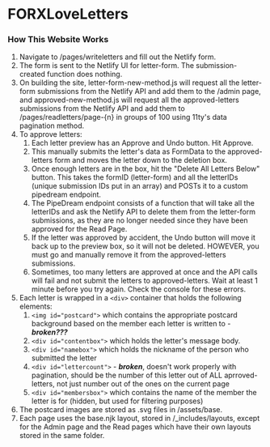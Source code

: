 # FORXLoveLetters
### How This Website Works

1. Navigate to /pages/writeletters and fill out the Netlify form. 
2. The form is sent to the Netlify UI for letter-form. The submission-created function does nothing. 
3. On building the site, letter-form-new-method.js will request all the letter-form submissions from the Netlify API and add them to the /admin page, and approved-new-method.js will request all the approved-letters submissions from the Netlify API and add them to /pages/readletters/page-{n} in groups of 100 using 11ty's data pagination method.
4. To approve letters:
   1. Each letter preview has an Approve and Undo button. Hit Approve.
   2. This manually submits the letter's data as FormData to the approved-letters form and moves the letter down to the deletion box.
   3. Once enough letters are in the box, hit the "Delete All Letters Below" button. This takes the formID (letter-form) and all the letterIDs (unique submission IDs put in an array) and POSTs it to a custom pipedream endpoint.
   4. The PipeDream endpoint consists of a function that will take all the letterIDs and ask the Netlify API to delete them from the letter-form submissions, as they are no longer needed since they have been approved for the Read Page.
   5. If the letter was approved by accident, the Undo button will move it back up to the preview box, so it will not be deleted. HOWEVER, you must go and manually remove it from the approved-letters submissions.
   6. Sometimes, too many letters are approved at once and the API calls will fail and not submit the letters to approved-letters. Wait at least 1 minute before you try again. Check the console for these errors. 
5. Each letter is wrapped in a `<div>` container that holds the following elements:
   1. `<img id="postcard">` which contains the appropriate postcard background based on the member each letter is written to - **_broken???_**
   2. `<div id="contentbox">` which holds the letter's message body.
   3. `<div id="namebox">` which holds the nickname of the person who submitted the letter
   4. `<div id="lettercount">` - **_broken_**, doesn't work properly with pagination, should be the number of this letter out of ALL aprroved-letters, not just number out of the ones on the current page
   5. `<div id="membersbox">` which contains the name of the member the letter is for (hidden, but used for filtering purposes)
6. The postcard images are stored as .svg files in /assets/base. 
7. Each page uses the base.njk layout, stored in /_includes/layouts, except for the Admin page and the Read pages which have their own layouts stored in the same folder.




